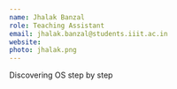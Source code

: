 ```yaml
---
name: Jhalak Banzal
role: Teaching Assistant
email: jhalak.banzal@students.iiit.ac.in
website:
photo: jhalak.png
---
```


Discovering OS step by step